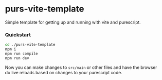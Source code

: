 # purs-vite-template

Simple template for getting up and running with vite and purescript.

### Quickstart

```bash
cd ./purs-vite-template
npm i
npm run compile
npm run dev
```

Now you can make changes to `src/main` or other files and have the browser do live reloads based on changes to your purescript code.
